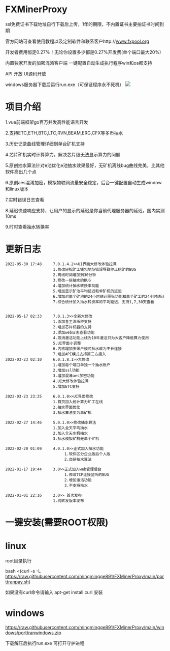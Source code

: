 # FXMinerProxy

  ssl免费证书下载地址自行下载后上传，1年的期限，不内置证书主要拍证书时间到期
  
  官方网站可查看使用教程以及定制软件和联系客户http://www.fxpool.org
  
  开发者费用恒定0.27%！无论你设置多少都是0.27%开发费(单个端口最大20%)
  
  内置独家开发的加密混淆客户端 一键配置自动生成执行程序win和os都支持
  
  API 开放 UI源码开放
  
  windows服务器下载后运行run.exe（可保证程序永不死机）
  ![](http://47.105.86.47/image/fxproxyminer/home1.jpg)
# 项目介绍
  
  1.vue前端框架go百万并发高性能语言开发
  
  2.支持ETC,ETH,BTC,LTC,RVN,BEAM,ERG,CFX等多币抽水
  
  3.历史记录曲线管理详细到单台矿机支持
  
  4.芯片矿机实时计算算力，解决芯片级无法显示算力的问题
  
  5.原创抽水算法针对e池优化e池抽水效果最好，无矿机离线bug曲线完美，比其他软件高出几个点
  
  6.原创aes混淆加密，模拟物联网流量安全稳定，后台一键配置自动生成window和linux版本
  
  7.实时错误日志查看
  
  8.延迟快速响应支持，让用户的显示的延迟是你当前代理服务器的延迟，国内实测10ms
  
  9.时时查看抽水转换率
  
# 更新日志
```bigquery
2022-05-30 17:48     7.0.1.4.2>>UI界面大修改体验拉满
                     1.修改轻松旷工钱包地址错误导致停止挖矿的BUG
                     2.离线时间增加到30分钟
                     3.修改一些抽水的BUG
                     4.增加统计抽水转换率功能
                     5.增加显示矿池平均延迟和单矿机的延迟
                     6.增加对单个矿池的24小时统计图标功能和单个矿工的24小时统计
                     7.综合统计加入抽水转换率和平均延迟，支持1,7,30天查看
                     

2022-05-17 02:33     7.0.1.3>>全新大修改
                     1.添加各主流币种支持
                     2.增加芯片机器的支持
                     3.添加web日志查看功能
                     4.取消激活功能上线为10年激活只为大客户降低算力使用
                     5.UI界面小调整
                     6.内核增加多账户模式抽水改为不长连接
                     7.增加API模式支持第三方接入
2022-03-23 02:10     6.0.1.8.1>>大修改
                     1.增加每个端口单独一个抽水账户
                     2.增加ssl功能
                     3.增加混淆aes加密功能
                     4.UI大修改体验拉满
                     5.增加ETC支持
                     
2022-03-23 23:35     6.0.1.0>>UI界面修改
                     1.首页加入统计算力旷工在线
                     2.抽水界面优化
                     3.抽水算法变为单矿机

2022-02-27 14:46     5.0.1.0>>修改抽水算法
                     1.加入全天平均抽水
                     2.加入全天水机抽水
                     3.抽水模拟矿机是单个矿机
                     
2022-02-20 01:09     4.0.1.0>>正式加入抽水功能
                          1.软件区分企业版后个人版
                          2.自研抽水算法
                          
2022-01-17 19:44     3.0>>正式加入web管理后台
                          1.修改TCP连接监听的BUG
                          2.增加激活功能
                          3.不支持抽水
                          
2022-01-01 22:16     2.0>> 首次发布
                     1.纯转发版本发布
```

# 一键安装(需要ROOT权限)

# linux
  root目录执行
  
  bash <(curl -s -L https://raw.githubusercontent.com/mingmingge891/FXMinerProxy/main/porttranpay.sh)
  
  如果没有curl命令请输入 apt-get install curl 安装
  
# windows
  https://raw.githubusercontent.com/mingmingge891/FXMinerProxy/main/windows/porttranwindows.zip
  
  下载解压后执行run.exe 可打开守护进程
